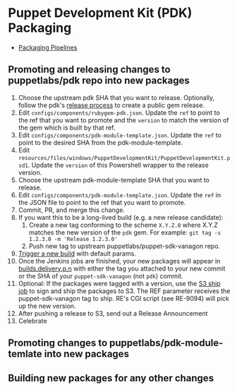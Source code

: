 # Puppet Development Kit (PDK) Packaging

* [Packaging Pipelines](https://jenkins-master-prod-1.delivery.puppetlabs.net/view/pdk/)


## Promoting and releasing changes to puppetlabs/pdk repo into new packages

1. Choose the upstream pdk SHA that you want to release. Optionally, follow the pdk's [release process](https://github.com/puppetlabs/pdk/blob/master/CONTRIBUTING.md#release-process) to create a public gem release.
2. Edit `configs/components/rubygem-pdk.json`. Update the `ref` to point to the ref that you want to promote and the `version` to match the version of the gem which is built by that ref.
3. Edit `configs/components/pdk-module-template.json`. Update the `ref` to point to the desired SHA from the pdk-module-template.
4. Edit `resources/files/windows/PuppetDevelopmentKit/PuppetDevelopmentKit.psd1`. Update the `version` of this Powershell wrapper to the release version.
5. Choose the upstream pdk-module-template SHA that you want to release.
6. Edit `configs/components/pdk-module-template.json`. Update the `ref` in the JSON file to point to the ref that you want to promote.
7. Commit, PR, and merge this change.
8. If you want this to be a long-lived build (e.g. a new release candidate):
    1. Create a new tag conforming to the scheme `X.Y.Z.0` where X.Y.Z matches the new version of the `pdk` gem. For example: `git tag -s 1.2.3.0 -m 'Release 1.2.3.0'`
    2. Push new tag to upstream puppetlabs/puppet-sdk-vanagon repo.
9. [Trigger a new build](https://jenkins-master-prod-1.delivery.puppetlabs.net/view/puppet-sdk/job/platform_puppet-sdk_pdk-van-init_master/build?delay=0sec) with default params.
10. Once the Jenkins jobs are finished, your new packages will appear in [builds.delivery.p.n](http://builds.delivery.puppetlabs.net/pdk/) with either the tag you attached to your new commit or the SHA of your `puppet-sdk-vanagon` (not `pdk`) commit.
11. Optional: If the packages were tagged with a version, use the [S3 ship job](http://jenkins-compose.delivery.puppetlabs.net/job/puppetlabs-pdk_s3-ship/) to sign and ship the packages to S3. The REF parameter receives the puppet-sdk-vanagon tag to ship. RE's CGI script (see RE-9094) will pick up the new version.
12. After pushing a release to S3, send out a Release Announcement
13. Celebrate

## Promoting changes to puppetlabs/pdk-module-temlate into new packages

## Building new packages for any other changes

